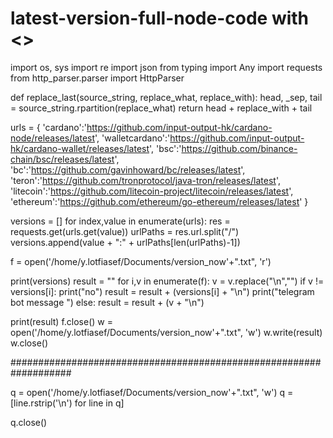 # latest-version-full-node-code with <<python>>

import os, sys
import re
import json
from typing import Any
import requests
from http_parser.parser import HttpParser

def replace_last(source_string, replace_what, replace_with):
    head, _sep, tail = source_string.rpartition(replace_what)
    return head + replace_with + tail

urls = {
    'cardano':'https://github.com/input-output-hk/cardano-node/releases/latest',
    'walletcardano':'https://github.com/input-output-hk/cardano-wallet/releases/latest',
    'bsc':'https://github.com/binance-chain/bsc/releases/latest',
    'bc':'https://github.com/gavinhoward/bc/releases/latest',
    'teron':'https://github.com/tronprotocol/java-tron/releases/latest',
    'litecoin':'https://github.com/litecoin-project/litecoin/releases/latest',
    'ethereum':'https://github.com/ethereum/go-ethereum/releases/latest'
}

versions = []
for index,value in enumerate(urls):
    res = requests.get(urls.get(value))
    urlPaths = res.url.split("/")
    versions.append(value + ":" + urlPaths[len(urlPaths)-1])
   
f = open('/home/y.lotfiasef/Documents/version_now'+".txt", 'r')

print(versions)
result = ""
for i,v in enumerate(f):
    v = v.replace("\n","")
    if v != versions[i]:
        print("no")
        result = result + (versions[i] + "\n")
        print("telegram bot message ")
    else:
        result = result + (v + "\n")

print(result)
f.close()
w = open('/home/y.lotfiasef/Documents/version_now'+".txt", 'w')
w.write(result)
w.close()

###################################################################

q = open('/home/y.lotfiasef/Documents/version_now'+".txt", 'w')
q = [line.rstrip('\n') for line in q]

q.close()
